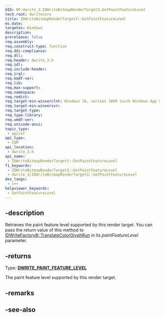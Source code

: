 ```yaml
---
UID: NF:dwrite_3.IDWriteBitmapRenderTarget3.GetPaintFeatureLevel
tech.root: dwritecore
title: IDWriteBitmapRenderTarget3::GetPaintFeatureLevel
ms.date: 
targetos: Windows
description: 
prerelease: false
req.assembly: 
req.construct-type: function
req.ddi-compliance: 
req.dll: 
req.header: dwrite_3.h
req.idl: 
req.include-header: 
req.irql: 
req.kmdf-ver: 
req.lib: 
req.max-support: 
req.namespace: 
req.redist: 
req.target-min-winverclnt: Windows 10, version 1809 (with Windows App SDK 1.2 or later)
req.target-min-winversvr: 
req.target-type: 
req.type-library: 
req.umdf-ver: 
req.unicode-ansi: 
topic_type:
 - apiref
api_type:
 - COM
api_location:
 - dwrite_3.h
api_name:
 - IDWriteBitmapRenderTarget3::GetPaintFeatureLevel
f1_keywords:
 - IDWriteBitmapRenderTarget3::GetPaintFeatureLevel
 - dwrite_3/IDWriteBitmapRenderTarget3::GetPaintFeatureLevel
dev_langs:
 - c++
helpviewer_keywords:
 - GetPaintFeatureLevel
---
```


## -description

Retrieves the paint feature level supported by this render target. You can pass the return value of this method to [IDWriteFactory8::TranslateColorGlyphRun](./nf-dwrite_3-idwritefactory8-translatecolorglyphrun.md) in its *paintFeatureLevel* parameter.

## -returns

Type: **[DWRITE_PAINT_FEATURE_LEVEL](./ne-dwrite_3-dwrite_paint_feature_level.md)**

The paint feature level supported by this render target.

## -remarks

## -see-also
